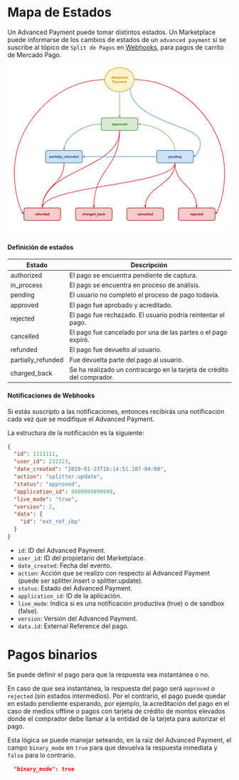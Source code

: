 # Mapa de Estados

Un Advanced Payment puede tomar distintos estados.
Un Marketplace puede informarse de los cambios de estados de un `advanced payment` si se suscribe al tópico de `Split de Pagos` en [Webhooks](https://www.mercadopago.com/mla/account/webhooks), para pagos de carrito de Mercado Pago.

![Status map](/images/advanced-payments/advanced-payments-status-map.png)

#### Definición de estados

Estado              |Descripción                                                            |
--------------------|-----------------------------------------------------------------------|
authorized          |El pago se encuentra pendiente de captura.                             |
in_process          |El pago se encuentra en proceso de análisis.                           |
pending             |El usuario no completó el proceso de pago todavía.                     |
approved            |El pago fue aprobado y acreditado.                                     |
rejected            |El pago fue rechazado. El usuario podría reintentar el pago.           |
cancelled           |El pago fue cancelado por una de las partes o el pago expiró.          |
refunded            |El pago fue devuelto al usuario.                                       |
partially_refunded  |Fue devuelta parte del pago al usuario.                                |
charged_back        |Se ha realizado un contracargo en la tarjeta de crédito del comprador. |

#### Notificaciones de Webhooks

Si estás suscripto a las notificaciones, entonces recibirás una notificación cada vez que se modifique el Advanced Payment.

La estructura de la notificación es la siguiente:

```json
{
  "id": 1111111,
  "user_id": 232323,
  "date_created": "2019-01-23T16:14:51.107-04:00",
  "action": "splitter.update",
  "status": "approved",
  "application_id": 9999999999999,
  "live_mode": "true",
  "version": 2,
  "data": {
    "id": "ext_ref_ibp"
  }
}
```

* `id`: ID del Advanced Payment.
* `user_id`: ID del propietario del Marketplace.
* `date_created`: Fecha del evento.
* `action`: Acción que se realizo con respecto al Advanced Payment (puede ser splitter.insert o splitter.update).
* `status`: Estado del Advanced Payment.
* `application_id`: ID de la aplicación.
* `live_mode`: Indica si es una notificación productiva (true) o de sandbox (false).
* `version`: Versión del Advanced Payment.
* `data.id`: External Reference del pago.

# Pagos binarios

Se puede definir el pago para que la respuesta sea instantánea o no.

En caso de que sea instantánea, la respuesta del pago será `approved` o `rejected` (sin estados intermedios). Por el contrario, el pago puede quedar en estado pendiente esperando, por ejemplo, la acreditación del pago en el caso de medios offline o pagos con tarjeta de crédito de montos elevados donde el comprador debe llamar a la entidad de la tarjeta para autorizar el pago.

Esta lógica se puede manejar seteando, en la raíz del Advanced Payment, el campo `binary_mode` en `true` para que devuelva la respuesta inmediata y `false` para lo contrario.

```json
  "binary_mode": true
```